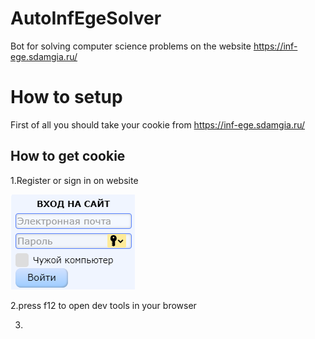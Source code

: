 # AutoInfEgeSolver
Bot for solving computer science problems on the website https://inf-ege.sdamgia.ru/

# How to setup
First of all you should take your cookie from https://inf-ege.sdamgia.ru/
## How to get cookie

1.Register or sign in on website

![Sing in](https://raw.githubusercontent.com/BonePolk/AutoInfEgeSolver/main.py/images/signin.png)

2.press f12 to open dev tools in your browser

3.

